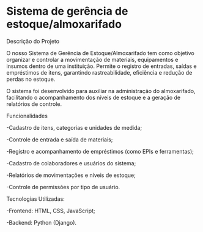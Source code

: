 # Sistema de gerência de estoque/almoxarifado
Descrição do Projeto

O nosso Sistema de Gerência de Estoque/Almoxarifado tem como objetivo organizar e controlar a movimentação de materiais, equipamentos e insumos dentro de uma instituição.
Permite o registro de entradas, saídas e empréstimos de itens, garantindo rastreabilidade, eficiência e redução de perdas no estoque.

O sistema foi desenvolvido para auxiliar na administração do almoxarifado, facilitando o acompanhamento dos níveis de estoque e a geração de relatórios de controle.

Funcionalidades

-Cadastro de itens, categorias e unidades de medida;

-Controle de entrada e saída de materiais;

-Registro e acompanhamento de empréstimos (como EPIs e ferramentas);

-Cadastro de colaboradores e usuários do sistema;

-Relatórios de movimentações e níveis de estoque;

-Controle de permissões por tipo de usuário.


Tecnologias Utilizadas:

-Frontend: HTML, CSS, JavaScript;

-Backend: Python (Django).
